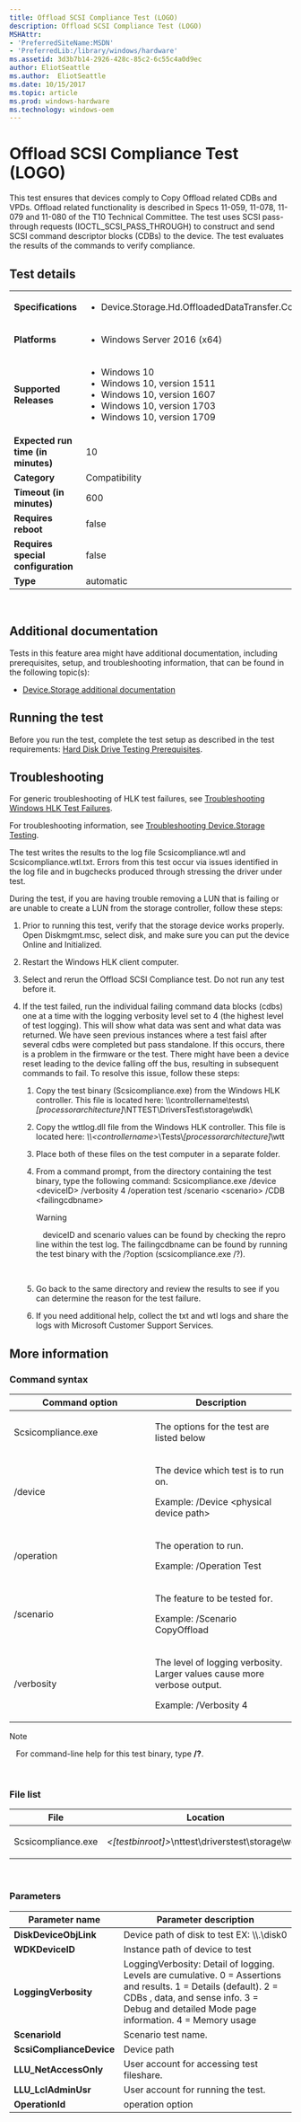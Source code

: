 ```yaml
---
title: Offload SCSI Compliance Test (LOGO)
description: Offload SCSI Compliance Test (LOGO)
MSHAttr:
- 'PreferredSiteName:MSDN'
- 'PreferredLib:/library/windows/hardware'
ms.assetid: 3d3b7b14-2926-428c-85c2-6c55c4a0d9ec
author: EliotSeattle
ms.author:  EliotSeattle
ms.date: 10/15/2017
ms.topic: article
ms.prod: windows-hardware
ms.technology: windows-oem
---
```


# <span id="p_hlk_test.3bbedc08-89f8-4100-87a3-7a4cf09dbd07"></span>Offload SCSI Compliance Test (LOGO)


This test ensures that devices comply to Copy Offload related CDBs and VPDs. Offload related functionality is described in Specs 11-059, 11-078, 11-079 and 11-080 of the T10 Technical Committee. The test uses SCSI pass-through requests (IOCTL\_SCSI\_PASS\_THROUGH) to construct and send SCSI command descriptor blocks (CDBs) to the device. The test evaluates the results of the commands to verify compliance.

## Test details
|||
|---|---|
| **Specifications**  | <ul><li>Device.Storage.Hd.OffloadedDataTransfer.CopyOffload</li></ul> |  
| **Platforms**   | <ul><li>Windows Server 2016 (x64)</li></ul> |
| **Supported Releases** | <ul><li>Windows 10</li><li>Windows 10, version 1511</li><li>Windows 10, version 1607</li><li>Windows 10, version 1703</li><li>Windows 10, version 1709</li></ul> |
|**Expected run time (in minutes)**| 10 |
|**Category**| Compatibility |
|**Timeout (in minutes)**| 600 |
|**Requires reboot**| false |
|**Requires special configuration**| false |
|**Type**| automatic |

 

## <span id="Additional_documentation"></span><span id="additional_documentation"></span><span id="ADDITIONAL_DOCUMENTATION"></span>Additional documentation


Tests in this feature area might have additional documentation, including prerequisites, setup, and troubleshooting information, that can be found in the following topic(s):

-   [Device.Storage additional documentation](device-storage-additional-documentation.md)

## <span id="Running_the_test"></span><span id="running_the_test"></span><span id="RUNNING_THE_TEST"></span>Running the test


Before you run the test, complete the test setup as described in the test requirements: [Hard Disk Drive Testing Prerequisites](hard-disk-drive-testing-prerequisites.md).

## <span id="Troubleshooting"></span><span id="troubleshooting"></span><span id="TROUBLESHOOTING"></span>Troubleshooting


For generic troubleshooting of HLK test failures, see [Troubleshooting Windows HLK Test Failures](..\user\troubleshooting-windows-hlk-test-failures.md).

For troubleshooting information, see [Troubleshooting Device.Storage Testing](troubleshooting-devicestorage-testing.md).

The test writes the results to the log file Scsicompliance.wtl and Scsicompliance.wtl.txt. Errors from this test occur via issues identified in the log file and in bugchecks produced through stressing the driver under test.

During the test, if you are having trouble removing a LUN that is failing or are unable to create a LUN from the storage controller, follow these steps:

1.  Prior to running this test, verify that the storage device works properly. Open Diskmgmt.msc, select disk, and make sure you can put the device Online and Initialized.

2.  Restart the Windows HLK client computer.

3.  Select and rerun the Offload SCSI Compliance test. Do not run any test before it.

4.  If the test failed, run the individual failing command data blocks (cdbs) one at a time with the logging verbosity level set to 4 (the highest level of test logging). This will show what data was sent and what data was returned. We have seen previous instances where a test faisl after several cdbs were completed but pass standalone. If this occurs, there is a problem in the firmware or the test. There might have been a device reset leading to the device falling off the bus, resulting in subsequent commands to fail. To resolve this issue, follow these steps:

    1.  Copy the test binary (Scsicompliance.exe) from the Windows HLK controller. This file is located here: \\\\controllername\\tests\\*\[processorarchitecture\]*\\NTTEST\\DriversTest\\storage\\wdk\\

    2.  Copy the wttlog.dll file from the Windows HLK controller. This file is located here: *\\\\&lt;controllername&gt;*\\Tests\\*\[processorarchitecture\]*\\wtt

    3.  Place both of these files on the test computer in a separate folder.

    4.  From a command prompt, from the directory containing the test binary, type the following command: Scsicompliance.exe /device &lt;deviceID&gt; /verbosity 4 /operation test /scenario &lt;scenario&gt; /CDB &lt;failingcdbname&gt;

        >[!WARNING]
        >  
        deviceID and scenario values can be found by checking the repro line within the test log. The failingcdbname can be found by running the test binary with the /?option (scsicompliance.exe /?).

         

    5.  Go back to the same directory and review the results to see if you can determine the reason for the test failure.

    6.  If you need additional help, collect the txt and wtl logs and share the logs with Microsoft Customer Support Services.

## <span id="More_information"></span><span id="more_information"></span><span id="MORE_INFORMATION"></span>More information


### <span id="Command_syntax"></span><span id="command_syntax"></span><span id="COMMAND_SYNTAX"></span>Command syntax

<table>
<colgroup>
<col width="50%" />
<col width="50%" />
</colgroup>
<thead>
<tr class="header">
<th>Command option</th>
<th>Description</th>
</tr>
</thead>
<tbody>
<tr class="odd">
<td><p>Scsicompliance.exe</p></td>
<td><p>The options for the test are listed below</p></td>
</tr>
<tr class="even">
<td><p>/device</p></td>
<td><p>The device which test is to run on.</p>
<p>Example: /Device &lt;physical device path&gt;</p></td>
</tr>
<tr class="odd">
<td><p>/operation</p></td>
<td><p>The operation to run.</p>
<p>Example: /Operation Test</p></td>
</tr>
<tr class="even">
<td><p>/scenario</p></td>
<td><p>The feature to be tested for.</p>
<p>Example: /Scenario CopyOffload</p></td>
</tr>
<tr class="odd">
<td><p>/verbosity</p></td>
<td><p>The level of logging verbosity. Larger values cause more verbose output.</p>
<p>Example: /Verbosity 4</p></td>
</tr>
</tbody>
</table>

>[!NOTE]
>  
For command-line help for this test binary, type **/?**.

 

### <span id="File_list"></span><span id="file_list"></span><span id="FILE_LIST"></span>File list

<table>
<colgroup>
<col width="50%" />
<col width="50%" />
</colgroup>
<thead>
<tr class="header">
<th>File</th>
<th>Location</th>
</tr>
</thead>
<tbody>
<tr class="odd">
<td><p>Scsicompliance.exe</p></td>
<td><p><em>&lt;[testbinroot]&gt;</em>\nttest\driverstest\storage\wdk\</p></td>
</tr>
</tbody>
</table>

 

### <span id="Parameters"></span><span id="parameters"></span><span id="PARAMETERS"></span>Parameters

| Parameter name           | Parameter description                                                                                                                                                                                          |
|--------------------------|----------------------------------------------------------------------------------------------------------------------------------------------------------------------------------------------------------------|
| **DiskDeviceObjLink**    | Device path of disk to test EX: \\\\.\\disk0                                                                                                                                                                   |
| **WDKDeviceID**          | Instance path of device to test                                                                                                                                                                                |
| **LoggingVerbosity**     | LoggingVerbosity: Detail of logging. Levels are cumulative. 0 = Assertions and results. 1 = Details (default). 2 = CDBs , data, and sense info. 3 = Debug and detailed Mode page information. 4 = Memory usage |
| **ScenarioId**           | Scenario test name.                                                                                                                                                                                            |
| **ScsiComplianceDevice** | Device path                                                                                                                                                                                                    |
| **LLU\_NetAccessOnly**   | User account for accessing test fileshare.                                                                                                                                                                     |
| **LLU\_LclAdminUsr**     | User account for running the test.                                                                                                                                                                             |
| **OperationId**          | operation option                                                                                                                                                                                               |

 

 

 






